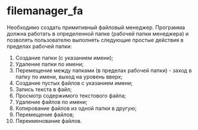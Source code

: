 # filemanager_fa

Необходимо создать примитивный файловый менеджер. Программа должна работать в определенной папке (рабочей папки менеджера) и позволять пользователю выполнять следующие простые действия в пределах рабочей папки:
1.	Создание папки (с указанием имени);
2.	Удаление папки по имени;
3.	Перемещение между папками (в пределах рабочей папки) - заход в папку по имени, выход на уровень вверх;
4.	Создание пустых файлов с указанием имени;
5.	Запись текста в файл;
6.	Просмотр содержимого текстового файла;
7.	Удаление файлов по имени;
8.	Копирование файлов из одной папки в другую;
9.	Перемещение файлов;
10.	Переименование файлов.
